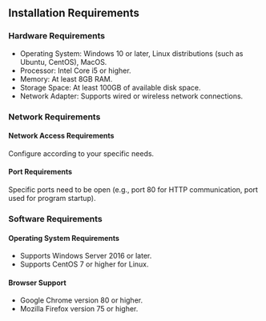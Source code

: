 ## Installation Requirements

### Hardware Requirements

- Operating System: Windows 10 or later, Linux distributions (such as Ubuntu, CentOS), MacOS.
- Processor: Intel Core i5 or higher.
- Memory: At least 8GB RAM.
- Storage Space: At least 100GB of available disk space.
- Network Adapter: Supports wired or wireless network connections.

### Network Requirements

#### Network Access Requirements

Configure according to your specific needs.

#### Port Requirements

Specific ports need to be open (e.g., port 80 for HTTP communication, port used for program startup).

### Software Requirements

#### Operating System Requirements

- Supports Windows Server 2016 or later.
- Supports CentOS 7 or higher for Linux.

#### Browser Support

- Google Chrome version 80 or higher.
- Mozilla Firefox version 75 or higher.